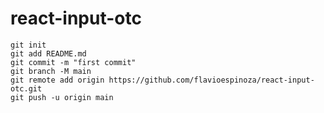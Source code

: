 # react-input-otc


```shell
git init
git add README.md
git commit -m "first commit"
git branch -M main
git remote add origin https://github.com/flavioespinoza/react-input-otc.git
git push -u origin main
```
